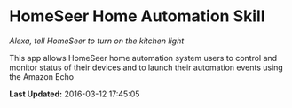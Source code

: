 # HomeSeer Home Automation Skill
*Alexa, tell HomeSeer to turn on the kitchen light*

This app allows HomeSeer home automation system users to control and monitor status of their devices and to launch their automation events using the Amazon Echo

**Last Updated:** 2016-03-12 17:45:05